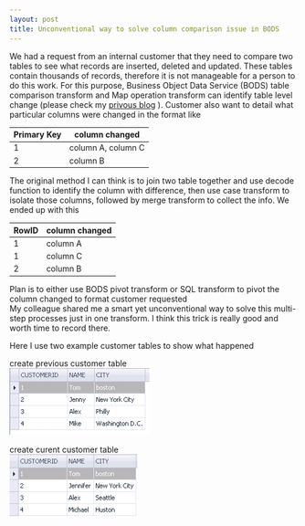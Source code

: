 ```yaml
---
layout: post
title: Unconventional way to solve column comparison issue in BODS
---
```


We had a request from an internal customer that they need to compare two tables to see what records are inserted, deleted and updated.  These tables contain thousands of records, therefore it is not manageable for a person to do this work. For this purpose, Business Object Data Service (BODS) table comparison transform and Map operation transform can identify table level change (please check my <a href="https://github.com/wenleicao/wenleicao.github.io/blob/master/_posts/2017-03-11-Observe-SAP-Data-Service-CDC-Behavior-Using-Table-Comparison.md">privous blog</a> ).  Customer also want to detail what particular columns were changed in the format like

|Primary Key|column changed|
| --- | --- |
| 1 | column A, column C |  
| 2 | column B | 

The original method I can think is to join two table together and use decode function to identify the column with difference, then use case transform to isolate those columns, followed by merge transform to collect the info.  We ended up with this  

|RowID|column changed|
| --- | --- |
|1|column A|  
|1|column C|  
|2|column B|

Plan is to either use BODS pivot transform or SQL transform to pivot the column changed to format customer requested  
My colleague shared me a smart yet unconventional way to solve this multi-step processes just in one transform. I think this trick is really good and worth time to record there.   

Here I use two example customer tables to show what happened  

create previous customer table  
<img src="/images/blog9/customer_before.PNG" >

create curent customer table  
<img src="/images/blog9/customer_after.PNG" >
